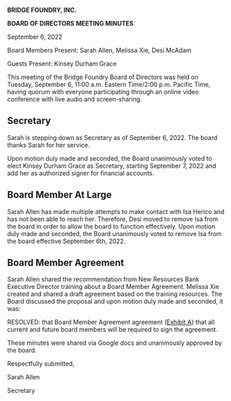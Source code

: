 **BRIDGE FOUNDRY, INC.**

**BOARD OF DIRECTORS**
**MEETING MINUTES**

September 6, 2022

Board Members Present: Sarah Allen, Melissa Xie, Desi McAdam

Guests Present: Kinsey Durham Grace

This meeting of the Bridge Foundry Board of Directors was held on Tuesday, September 6, 11:00 a.m. Eastern Time/2:00 p.m. Pacific Time, having quorum with everyone participating through an online video conference with live audio and screen-sharing.

## Secretary

Sarah is stepping down as Secretary as of September 6, 2022. The board thanks Sarah for her service.

Upon motion duly made and seconded, the Board unanimously voted to elect Kinsey Durham Grace as Secretary, starting September 7, 2022 and add her as authorized signer for financial accounts.

## Board Member At Large

Sarah Allen has made multiple attempts to make contact with Isa Herico and has not been able to reach her. Therefore, Desi moved to remove Isa from the board in order to allow the board to function effectively. Upon motion duly made and seconded, the Board unanimously voted to remove Isa from the board effective September 6th, 2022.

## Board Member Agreement

Sarah Allen shared the recommendation from New Resources Bank Executive Director training about a Board Member Agreement. Melissa Xie created and shared a draft agreement based on the training resources. The Board discussed the proposal and upon motion duly made and seconded, it was:

RESOLVED: that Board Member Agreement agreement ([Exhibit A](2022-09-06-exhibit.md)) that all current and future board members will  be required to sign the agreement.

These minutes were shared via Google docs and unanimously approved by the board.

Respectfully submitted,

Sarah Allen

Secretary
